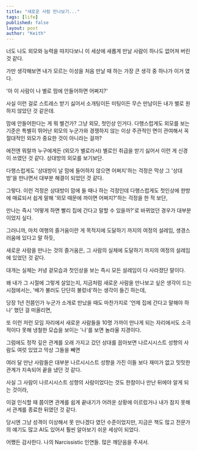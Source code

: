 ```yaml
---
title: "새로운 사람 만나보기..."
tags: [life]
published: false
layout: post
author: "Keith"
---
```


너도 나도 외모와 능력을 따지다보니 이 세상에 새롭게 만날 사람이 하나도 없어져 버린 것 같다.

가만 생각해보면 내가 모르는 이성을 처음 만날 때 하는 가장 큰 생각 중 하나가 이거 였다.

'아 이 사람이 나 별로 맘에 안들어하면 어쩌지?'

사실 이런 걸로 스트레스 받기 싫어서 소개팅이든 미팅이든 무슨 만남이든 내가 별로 원하지 않았던 것 같은데.

맘에 안들어한다는 게 뭐 별건가? 그냥 외모, 첫인상 인거다. 다행스럽게도 외모를 보는 기준은 특별히 뛰어난 외모의 누군가와 경쟁하지 않는 이상 주관적인 면이 관여해서 
꼭 절대적인 외모가 중요한 것이 아니라는 걸까?

에전엔 뭐랄까 누구에게든 (외모가 별로라서) 별로인 취급을 받기 싫어서 이런 게 신경이 쓰였던 것 같다. 상대방의 외모를 보기보단.

다행스럽게도 '상대방이 날 맘에 들어하지 않으면 어쩌지'하는 걱정은 막상 그 '상대방'을 만나면서 대부분 해결이 되었던 것 같다.

그렇다. 이런 걱정은 상대방이 맘에 들 때나 하는 걱정인데 다행스럽게도 첫인상에 한방에 매료되서 쇱게 말해 '외모 때문에 까이면 어쩌지?'하는 걱정을 한 적 보단, 

만나는 즉시 '어떻게 하면 빨리 집에 간다고 말할 수 있을까?'로 바뀌었던 경우가 대부분이었지 싶다. 

그러니까, 마치 여행의 즐거움이란 게 목적지에 도달하기 까지의 여정의 설레임, 생경스러움에 있다고 말 하듯, 

새로운 사람을 만나는 것의 즐거움은, 그 사람의 실체에 도달하기 까지의 여정의 설레임에 있었던 것 같다.

대개는 실체는 커녕 겉모습과 첫인상을 보는 즉시 모든 설레임이 다 사라졌단 말이다.

왜 내가 그 시절에 그렇게 살았는지, 지금처럼 새로운 사람을 만나보고 싶은 생각이 드는 시점에서는, '배가 불러도 단단히 불렀네'하는 생각이 들긴 하는데,

당장 1년 전쯤인가 누군가 소개로 만났을 때도 마찬가지로 '언제 집에 간다고 말해야 하나' 했던 걸 떠올리면, 

또 이런 저런 모임 자리에서 새로운 사람들을 10명 가까이 만나게 되는 자리에서도 소극적이다 못해 냉철한 모습을 보이는 '나'를 보면 놀라울 지경이다.

그럼에도 정작 깊은 관계를 오래 가지고 갔던 상대를 꼽아보면 나르시시스트 성향의 사람도 여럿 있었고 막상 그들을 빼면 

여러 달 만난 사람들은 대부분 나르시시스트 성향을 가진 이들 보다 재미가 없고 밋밋한 관계가 지속되어 끝을 냈던 것 같다.

사실 그 사람이 나르시시스트 성향의 사람이었다는 것도 한참이나 만난 뒤에야 알게 되는 것이라, 

이걸 인식할 때 쯤이면 관계를 쉽게 끝내기가 어려운 상황에 이르렀거나 내가 참지 못해서 관계를 종료한 뒤였던 것 같다. 

당시엔 그냥 성격이 이상해서 못 만나겠다 였던 수준이었지만, 지금은 책도 많고 전문가의 얘기도 많고 AI도 있어서 훨씬 알아보기 쉬운 세상이 되었다.

어쨌든 감사한다. 나의 Narcissistic 인연들. 많은 깨닫음을 주셔서.